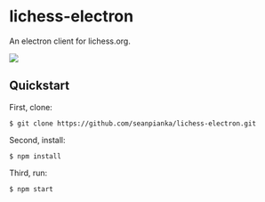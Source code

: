 # lichess-electron
An electron client for lichess.org.

<img src="https://i.imgur.com/7y8u2R2.png">

## Quickstart

First, clone:

`$ git clone https://github.com/seanpianka/lichess-electron.git`

Second, install:

`$ npm install`

Third, run:

`$ npm start`
